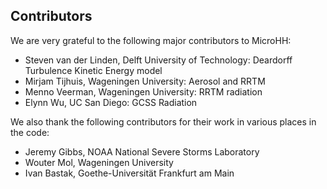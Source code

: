 Contributors
------------
We are very grateful to the following major contributors to MicroHH:
* Steven van der Linden, Delft University of Technology: Deardorff Turbulence Kinetic Energy model
* Mirjam Tijhuis, Wageningen University: Aerosol and RRTM 
* Menno Veerman, Wageningen University: RRTM radiation
* Elynn Wu, UC San Diego: GCSS Radiation

We also thank the following contributors for their work in various places in the code:
* Jeremy Gibbs, NOAA National Severe Storms Laboratory
* Wouter Mol, Wageningen University
* Ivan Bastak, Goethe-Universität Frankfurt am Main
